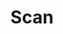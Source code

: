 ---
title: Scan
tags: ["scan", "scanner", "barcode", "qr-code", "document", "digital", "image-capture"]
icon: scan
svg: '<svg xmlns="http://www.w3.org/2000/svg" width="24" height="24" fill="none" viewBox="0 0 24 24" stroke-width="1.5" stroke-linecap="round" stroke-linejoin="round" stroke="currentColor"><path d="M3.114 7.5c.144-1.463.47-2.447 1.204-3.182C5.636 3 7.758 3 12 3c4.243 0 6.364 0 7.682 1.318.735.735 1.06 1.72 1.204 3.182m0 9c-.144 1.463-.47 2.447-1.204 3.182C18.364 21 16.242 21 12 21c-4.243 0-6.364 0-7.682-1.318-.735-.735-1.06-1.72-1.204-3.182M3 12h.5m8.25 0h.5m-5 0h.5m8.5 0h.5m3.75 0h.5"/></svg>'
---